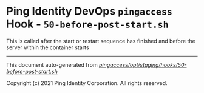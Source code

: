 
# Ping Identity DevOps `pingaccess` Hook - `50-before-post-start.sh`
 This is called after the start or restart sequence has finished and before
 the server within the container starts

---
This document auto-generated from _[pingaccess/opt/staging/hooks/50-before-post-start.sh](https://github.com/pingidentity/pingidentity-docker-builds/blob/master/pingaccess/opt/staging/hooks/50-before-post-start.sh)_

Copyright (c) 2021 Ping Identity Corporation. All rights reserved.
